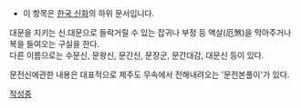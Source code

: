   * 이 항목은 [한국 신화](%ED%95%9C%EA%B5%AD%20%EC%8B%A0%ED%99%94.md)의 하위 문서입니다.  

대문을 지키는 신.대문으로 들락거릴 수 있는 잡귀나 부정 등 액살(厄煞)을 막아주거나 복을 들여오는 구실을 한다.  
다른 이름으로는 수문신, 문왕신, 문간신, 문장군, 문간대감, 대문신 등이 있다.

문전신에관한 내용은 대표적으로 제주도 무속에서 전해내려오는 '문전본풀이'가 있다.

[작성중](%EC%9E%91%EC%84%B1%EC%A4%91.md)

